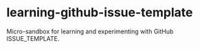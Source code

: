 # learning-github-issue-template
Micro-sandbox for learning and experimenting with GitHub ISSUE_TEMPLATE.
